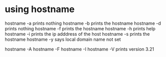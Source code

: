 # using hostname

hostname -a prints nothing
hostname -b prints the hostname
hostname -d prints nothing
hostname -f prints the hostname
hostname -h prints help
hostname -i prints the ip adddress of the host
hostname -s prints the hostname
hostname -y says local domain name not set

hostname -A
hostname -F
hostname -I
hostname -V prints version 3.21
